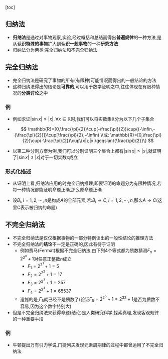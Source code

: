 [toc]

## 归纳法

- **归纳法**是通过对事物观察,实验,经过概括和总结而得出**普遍规律**的一种方法,是从**认识特殊的事物**扩大到**认识一般事物**的一种**研究方法**
- 归纳法分为两类:完全归纳法和不完全归纳法

## 完全归纳法

- 完全归纳法是研究了事物的所有(有限种)可能情况而得出的一般结论的方法
- 这种归纳法得出的结论是**可靠的**,可以用于数学证明之中,往往体现在有限种情况的**分类讨论**之中

### 例

- 例如求证$|\sin{x}|\leqslant{|x|},\forall{x}\in{\mathbb{R}}$时,我们可以将实数集$\mathbb{R}$分为以下几个子集合

- $$
  \mathbb{R}=[0,\frac{\pi}{2})\cup(-\frac{\pi}{2})\cup{(-\infin,-{\frac{\pi}{2}}]}\cup[\frac{\pi}{2},+\infin)
  \\或:
  \mathbb{R}=[0,\frac{\pi}{2})\cup(-\frac{\pi}{2})\cup\{x|\;|x|\geqslant{\frac{\pi}{2}}\}
  $$

- 以第二种分割方案为例,我们可以分别证明三个集合上都有$|\sin{x}|\leqslant{|x|}$,就证明了$|\sin{x}|\leqslant{|x|}$对于一切实数$x$成立

### 形式化描述

- 从证明上看,归纳法应用的时完全归纳推理,即要证明的命题分为有限种情况,若每一种情况都能证明命题正确,那么原命题正确

- 设$B_{i},i=1,2,\cdots,n$是构成$A$的全部元素,若:$B_i\Rightarrow{C},i=1,2,\cdots,n$,那么$A\Rightarrow{C}$(这里C表示被归纳的命题)

## 不完全归纳法

- 不完全归纳法是仅仅根据事物的一部分特例读出的一般性结论的推理方法
- 不完全归纳法的**结论**不一定是正确的,因此有待于证明
  - 例如费马(Fermat)根据不完全归纳法,由下列4个等式都为质数猜测$F_n=2^{2^{n}}+1$对任意正整数$n$成立
    - $F_1=2^{2^{1}}+1=5$
    - $F_2=2^{2^{2}}+1=17$
    - $F_3=2^{2^{3}}+1=257$
    - $F_4=2^{2^{4}}+1=65537$
  - 遗憾的是,$F_5$就已经不是质数了(验证$F_5=2^{2^{5}}+1=2^{32}+1$是否为质数不容易,因为这个数字特别大)
- 但是不完全归纳法来获得命题(结论)是人类研究科学,探索真理,发现客观规律的一种重要手段

### 例

- 牛顿提出万有引力学说,门捷列夫发现元素周期律的过程中都曾运用了不完全归纳法









